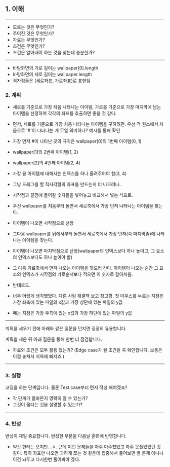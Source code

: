 ## 1. 이해

---
- 모르는 것은 무엇인가?
- 주어진 것은 무엇인가?
- 자료는 무엇인가?
- 조건은 무엇인가?
- 조건은 알아내야 하는 것을 찾는데 충분한가?
---
- 바탕화면의 가로 길이는 wallpaper[0].length
- 바탕화면의 세로 길이는 wallpaper.length
- 격자점들은 (세로좌표, 가로좌표)로 표현됨

### 2. 계획
- 세로를 기준으로 가장 처음 나타나는 아이템, 가로를 기준으로 가장 마지막에 남는 아이템을 선정하여 각각의 좌표를 추출하면 좋을 것 같다.
- 먼저, 세로를 기준으로 가장 처음 나타나는 아이템을 구하려면. 우선 각 원소에서 처음으로 '#'이 나타나는 게 무얼 의미하나? 예시를 통해 확인
- 가장 먼저 #이 나타난 곳의 규칙은 wallpaper[0]의 1번째 아이템(0, 1)
- wallpaper[1]의 2번째 아이템(1, 2)
- wallpaper[2]의 4번째 아이템(2, 4)
- 가장 끝 아이템에 대해서는 인덱스를 하나 올려주어야 함(3, 4)
- 그냥 드래그를 할 직사각형의 좌표를 만드는게 더 나으려나..
- 시작점과 끝점에 들어갈 숫자들을 넣어놓고 비교해서 넣는 식으로.
- 우선 wallpaper를 처음부터 돌면서 세로축에서 가장 먼저 나타나는 아이템을 찾는다.
- 아이템이 나오면 시작점으로 선정
- 그다음 wallpaper를 뒤에서부터 돌면서 세로축에서 가장 먼저(즉 마지막줄)에 나타나는 아이템을 찾는다.
- 아이템이 나오면 마지막점으로 선정(wallpaper의 인덱스보다 하나 높이고, 그 요소의 인덱스보다도 하나 높여야 함)
- 그 다음 가로축에서 먼저 나오는 아이템을 찾으러 간다. 아이템이 나오는 순간 그 요소의 인덱스가 시작점의 가로순서보다 적으면 이 숫자로 갈아치움.
- 반대로도.

- 너무 어렵게 생각했었다. 다른 사람 해결책 보고 참고함. 첫 마우스를 누르는 지점은 가장 좌측에 있는 파일의 x값과 가장 상단에 있는 파일의 y값
- 떼는 지점은 가장 우측에 있는 x값과 가장 하단에 있는 파일의 y값

---
계획을 세우기 전에 아래와 같은 질문을 던지면 굉장히 유용합니다.

계획을 세운 뒤 아래 질문을 통해 한번 더 점검합니다.

- 자료와 조건은 모두 활용 했는가? (Edge case가 될 조건을 꼭 확인합니다. 보통은 이걸 놓쳐서 지옥에 빠지죠.)
---

### 3. 실행

코딩을 하는 단계입니다. 물론 Test case부터 먼저 작성 해야겠죠?

- 각 단계가 올바른지 명확히 알 수 있는가?
- 그것이 옳다는 것을 설명할 수 있는가?

---

### 4. 반성

반성이 제일 중요합니다. 반성한 부분을 다음날 훈련에 반영합니다.
- 약간 현타는 오지만...ㅎ. 근데 이런 문제들을 자주 마주쳤었고 자주 못풀었었던 것 같다. 특히 좌표만 나오면 과하게 쪼는 것 같은데 집중해서 풀어보면 별 문제 아니니 이건 놔두고 다시한번 풀어봐야 겠다.
